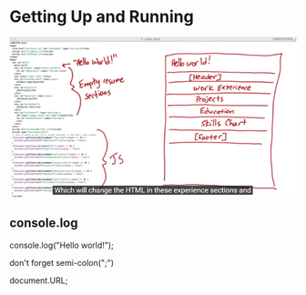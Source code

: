 # Getting Up and Running

![structure-index-page](../images/structure-index-page.png)

## console.log
console.log("Hello world!");

don't forget semi-colon(";")

document.URL;